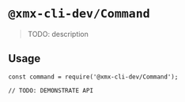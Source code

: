 # `@xmx-cli-dev/Command`

> TODO: description

## Usage

```
const command = require('@xmx-cli-dev/Command');

// TODO: DEMONSTRATE API
```
